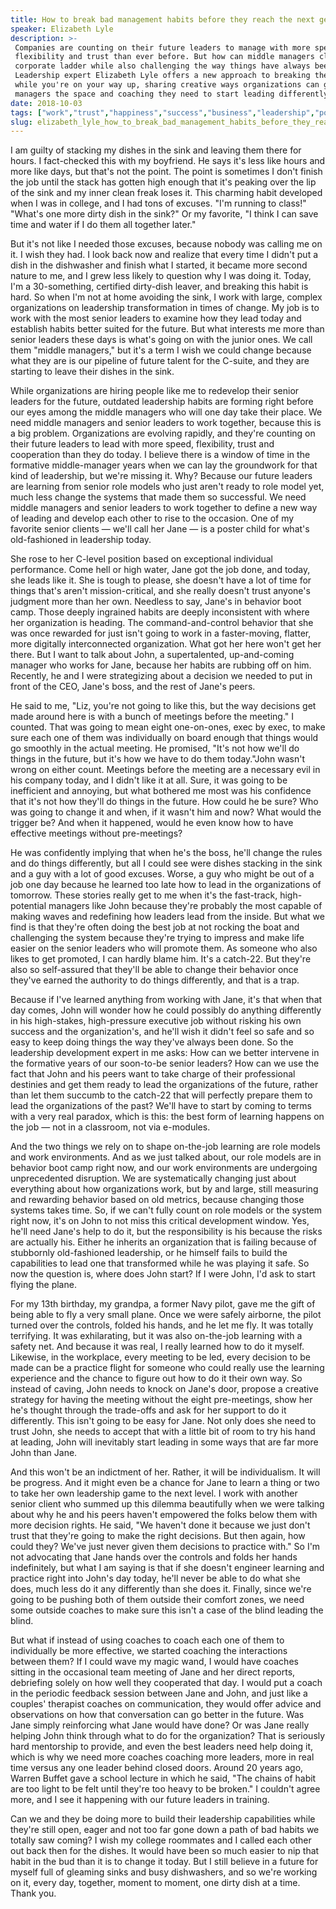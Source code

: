```yaml
---
title: How to break bad management habits before they reach the next generation of leaders
speaker: Elizabeth Lyle
description: >-
 Companies are counting on their future leaders to manage with more speed,
 flexibility and trust than ever before. But how can middle managers climb the
 corporate ladder while also challenging the way things have always been done?
 Leadership expert Elizabeth Lyle offers a new approach to breaking the rules
 while you're on your way up, sharing creative ways organizations can give middle
 managers the space and coaching they need to start leading differently.
date: 2018-10-03
tags: ["work","trust","happiness","success","business","leadership","potential","personal-growth","collaboration","communication"]
slug: elizabeth_lyle_how_to_break_bad_management_habits_before_they_reach_the_next_generation_of_leaders
---
```


I am guilty of stacking my dishes in the sink and leaving them there for hours. I
fact-checked this with my boyfriend. He says it's less like hours and more like days, but
that's not the point. The point is sometimes I don't finish the job until the stack has
gotten high enough that it's peaking over the lip of the sink and my inner clean freak
loses it. This charming habit developed when I was in college, and I had tons of excuses.
"I'm running to class!" "What's one more dirty dish in the sink?" Or my favorite, "I think
I can save time and water if I do them all together later."

But it's not like I needed those excuses, because nobody was calling me on it. I wish they
had. I look back now and realize that every time I didn't put a dish in the dishwasher and
finish what I started, it became more second nature to me, and I grew less likely to
question why I was doing it. Today, I'm a 30-something, certified dirty-dish leaver, and
breaking this habit is hard. So when I'm not at home avoiding the sink, I work with large,
complex organizations on leadership transformation in times of change. My job is to work
with the most senior leaders to examine how they lead today and establish habits better
suited for the future. But what interests me more than senior leaders these days is what's
going on with the junior ones. We call them "middle managers," but it's a term I wish we
could change because what they are is our pipeline of future talent for the C-suite, and
they are starting to leave their dishes in the sink.

While organizations are hiring people like me to redevelop their senior leaders for the
future, outdated leadership habits are forming right before our eyes among the middle
managers who will one day take their place. We need middle managers and senior leaders to
work together, because this is a big problem. Organizations are evolving rapidly, and
they're counting on their future leaders to lead with more speed, flexibility, trust and
cooperation than they do today. I believe there is a window of time in the formative
middle-manager years when we can lay the groundwork for that kind of leadership, but we're
missing it. Why? Because our future leaders are learning from senior role models who just
aren't ready to role model yet, much less change the systems that made them so successful.
We need middle managers and senior leaders to work together to define a new way of leading
and develop each other to rise to the occasion. One of my favorite senior clients — we'll
call her Jane — is a poster child for what's old-fashioned in leadership
today.

She rose to her C-level position based on exceptional individual performance. Come hell or
high water, Jane got the job done, and today, she leads like it. She is tough to please,
she doesn't have a lot of time for things that's aren't mission-critical, and she really
doesn't trust anyone's judgment more than her own. Needless to say, Jane's in behavior boot
camp. Those deeply ingrained habits are deeply inconsistent with where her organization is
heading. The command-and-control behavior that she was once rewarded for just isn't going
to work in a faster-moving, flatter, more digitally interconnected organization. What got
her here won't get her there. But I want to talk about John, a supertalented, up-and-coming
manager who works for Jane, because her habits are rubbing off on him. Recently, he and I
were strategizing about a decision we needed to put in front of the CEO, Jane's boss, and
the rest of Jane's peers.

He said to me, "Liz, you're not going to like this, but the way decisions get made around
here is with a bunch of meetings before the meeting." I counted. That was going to mean
eight one-on-ones, exec by exec, to make sure each one of them was individually on board
enough that things would go smoothly in the actual meeting. He promised, "It's not how
we'll do things in the future, but it's how we have to do them today."John wasn't wrong on
either count. Meetings before the meeting are a necessary evil in his company today, and I
didn't like it at all. Sure, it was going to be inefficient and annoying, but what
bothered me most was his confidence that it's not how they'll do things in the future. How
could he be sure? Who was going to change it and when, if it wasn't him and now? What
would the trigger be? And when it happened, would he even know how to have effective
meetings without pre-meetings?

He was confidently implying that when he's the boss, he'll change the rules and do things
differently, but all I could see were dishes stacking in the sink and a guy with a lot of
good excuses. Worse, a guy who might be out of a job one day because he learned too late
how to lead in the organizations of tomorrow. These stories really get to me when it's the
fast-track, high-potential managers like John because they're probably the most capable of
making waves and redefining how leaders lead from the inside. But what we find is that
they're often doing the best job at not rocking the boat and challenging the system
because they're trying to impress and make life easier on the senior leaders who will
promote them. As someone who also likes to get promoted, I can hardly blame him. It's a
catch-22. But they're also so self-assured that they'll be able to change their behavior
once they've earned the authority to do things differently, and that is a
trap.

Because if I've learned anything from working with Jane, it's that when that day comes,
John will wonder how he could possibly do anything differently in his high-stakes,
high-pressure executive job without risking his own success and the organization's, and
he'll wish it didn't feel so safe and so easy to keep doing things the way they've always
been done. So the leadership development expert in me asks: How can we better intervene in
the formative years of our soon-to-be senior leaders? How can we use the fact that John
and his peers want to take charge of their professional destinies and get them ready to
lead the organizations of the future, rather than let them succumb to the catch-22 that
will perfectly prepare them to lead the organizations of the past? We'll have to start by
coming to terms with a very real paradox, which is this: the best form of learning happens
on the job — not in a classroom, not via e-modules.

And the two things we rely on to shape on-the-job learning are role models and work
environments. And as we just talked about, our role models are in behavior boot camp right
now, and our work environments are undergoing unprecedented disruption. We are
systematically changing just about everything about how organizations work, but by and
large, still measuring and rewarding behavior based on old metrics, because changing those
systems takes time. So, if we can't fully count on role models or the system right now,
it's on John to not miss this critical development window. Yes, he'll need Jane's help to
do it, but the responsibility is his because the risks are actually his. Either he
inherits an organization that is failing because of stubbornly old-fashioned leadership,
or he himself fails to build the capabilities to lead one that transformed while he was
playing it safe. So now the question is, where does John start? If I were John, I'd ask to
start flying the plane.

For my 13th birthday, my grandpa, a former Navy pilot, gave me the gift of being able to
fly a very small plane. Once we were safely airborne, the pilot turned over the controls,
folded his hands, and he let me fly. It was totally terrifying. It was exhilarating, but
it was also on-the-job learning with a safety net. And because it was real, I really
learned how to do it myself. Likewise, in the workplace, every meeting to be led, every
decision to be made can be a practice flight for someone who could really use the learning
experience and the chance to figure out how to do it their own way. So instead of caving,
John needs to knock on Jane's door, propose a creative strategy for having the meeting
without the eight pre-meetings, show her he's thought through the trade-offs and ask for
her support to do it differently. This isn't going to be easy for Jane. Not only does she
need to trust John, she needs to accept that with a little bit of room to try his hand at
leading, John will inevitably start leading in some ways that are far more John than
Jane.

And this won't be an indictment of her. Rather, it will be individualism. It will be
progress. And it might even be a chance for Jane to learn a thing or two to take her own
leadership game to the next level. I work with another senior client who summed up this
dilemma beautifully when we were talking about why he and his peers haven't empowered the
folks below them with more decision rights. He said, "We haven't done it because we just
don't trust that they're going to make the right decisions. But then again, how could
they? We've just never given them decisions to practice with." So I'm not advocating that
Jane hands over the controls and folds her hands indefinitely, but what I am saying is
that if she doesn't engineer learning and practice right into John's day today, he'll
never be able to do what she does, much less do it any differently than she does
it. Finally, since we're going to be pushing both of them outside their comfort zones, we
need some outside coaches to make sure this isn't a case of the blind leading the
blind.

But what if instead of using coaches to coach each one of them to individually be more
effective, we started coaching the interactions between them? If I could wave my magic
wand, I would have coaches sitting in the occasional team meeting of Jane and her direct
reports, debriefing solely on how well they cooperated that day. I would put a coach in
the periodic feedback session between Jane and John, and just like a couples' therapist
coaches on communication, they would offer advice and observations on how that
conversation can go better in the future. Was Jane simply reinforcing what Jane would have
done? Or was Jane really helping John think through what to do for the organization? That
is seriously hard mentorship to provide, and even the best leaders need help doing it,
which is why we need more coaches coaching more leaders, more in real time versus any one
leader behind closed doors. Around 20 years ago, Warren Buffet gave a school lecture in
which he said, "The chains of habit are too light to be felt until they're too heavy to be
broken." I couldn't agree more, and I see it happening with our future leaders in
training.

Can we and they be doing more to build their leadership capabilities while they're still
open, eager and not too far gone down a path of bad habits we totally saw coming? I wish my
college roommates and I called each other out back then for the dishes. It would have been
so much easier to nip that habit in the bud than it is to change it today. But I still
believe in a future for myself full of gleaming sinks and busy dishwashers, and so we're
working on it, every day, together, moment to moment, one dirty dish at a time. Thank
you.

<!--
ad_duration=3.33
comment_count=35
event="TED@BCG Toronto"
external_start_time=0
has_talk_citation=0
intro_duration=11.82
is_subtitle_required="False"
is_talk_featured="True"
language="en"
language_swap="False"
native_language="en"
number_of_related_talks=6
number_of_speakers=1
number_of_subtitled_videos=18
number_of_tags=10
number_of_talk_download_languages=19
number_of_talk_more_resources=0
number_of_talk_recommendations=1
number_of_talks_take_actions=0
post_ad_duration=0.83
published_timestamp="2019-01-03 15:55:40"
recording_date="2018-10-03"
speaker_description="Leadership development expert"
speaker_is_published=1
speaker_name="Elizabeth Lyle"
talk_more_resources=[]
talk_name="How to break bad management habits before they reach the next generation of leaders"
talk_recommendations_blurb="More resources curated by Elizabeth Lyle"
talks_tags=["work","trust","happiness","success","business","leadership","potential","personal-growth","collaboration","communication"]
talks_take_action=[]
url_audio="https://download.ted.com/talks/ElizabethLyle_2018S.mp3?apikey=acme-roadrunner"
url_photo_speaker="https://pe.tedcdn.com/images/ted/38a9a4178f97428d796f0ee2190b122935868ba0_254x191.jpg"
url_photo_talk="https://s3.amazonaws.com/talkstar-photos/uploads/83243a08-ac1d-4b6e-9800-4eb396910b63/ElizabethLyle_2018S-embed.jpg"
url_webpage="https://www.ted.com/talks/elizabeth_lyle_how_to_break_bad_management_habits_before_they_reach_the_next_generation_of_leaders"
video_type_name="TED Institute Talk"
-->